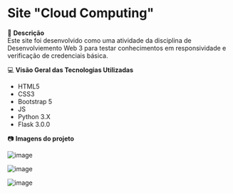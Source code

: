 # Site "Cloud Computing"

📒 **Descrição**\
Este site foi desenvolvido como uma atividade da disciplina de Desenvolviemento Web 3 para testar conhecimentos em responsividade e verificação de credenciais básica.

💻 **Visão Geral das Tecnologias Utilizadas**
- HTML5
- CSS3
- Bootstrap 5
- JS
- Python 3.X
- Flask 3.0.0

📷 **Imagens do projeto**

![image](https://github.com/getulio-werle/Site-Cloud-Computing-/assets/116128557/c1768b55-4cd6-49dd-ab75-3bb915792080)

![image](https://github.com/getulio-werle/Site-Cloud-Computing-/assets/116128557/5a6697f9-f6ea-4a9f-aeda-96aa075d2dd7)

![image](https://github.com/getulio-werle/Site-Cloud-Computing-/assets/116128557/097272a0-c0ac-482f-b522-7fbb4c131c28)

